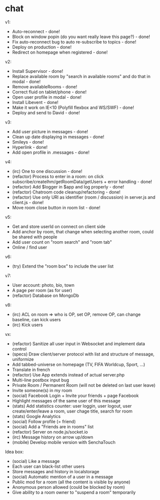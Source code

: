 chat
====

v1:
* Auto-reconnect - done!
* Block on window popin (do you want really leave this page?) - done!
* Fix auto-reconnect bug to auto re-subscribe to topics - done!
* Deploy on production - done!
* Redirect on homepage when registered - done!

v2:
* Install Supervisor - done!
* Replace available room by "search in available rooms" and do that in modal - done!
* Remove availableRooms - done!
* Correct fluid on tablet/phone - done!
* Open user profile in modal - done!
* Install Libevent - done!
* Make it work on IE<10 (Polyfill flexbox and WS/SWF) - done!
* Deploy and send to David - done!

v3:
* Add user picture in messages - done!
* Clean up date displaying in messages - done!
* Smileys - done!
* Hyperlink - done!
* Add open profile in .messages - done!

v4:
* (irc) One to one discussion - done!
* (refactor) Process to enter in a room: on click subscribe/createIhm/getRoomData/getUsers + error handling - done!
* (refactor) Add $logger in $app and log properly - done!
* (refactor) Chatroom code cleanup/refactoring - done!
* (refactor) Use only URI as identifier (room / discussion) in server.js and client.js - done!
* Move room close button in room list - done!

v5:
* Get and store userId on connect on client side
* Add anchor by room, that change when selecting another room, could be shared with people
* Add user count on "room search" and "room tab"
* Online / find user

v6:
* (try) Extend the "room box" to include the user list

v7:
* User account: photo, bio, town
* A page per room (as for user)
* (refactor) Database on MongoDb

v8:
* (irc) ACL on room => who is OP, set OP, remove OP, can change baseline, can kick users
* (irc) Kick users

vx:
* (refactor) Sanitize all user input in Websocket and implement data control
* (specs) Draw client/server protocol with list and structure of message, uniformize
* Add tabbed-universe on homepage (TV, FIFA Worldcup, Sport, ...)
* Translate in french
* (refactor) Use App extends instead of actual server.php
* Multi-line postbox input bug
* Private Room / Permanent Room (will not be deleted on last user leave)
* Invite someone(s) in my room
* (social) Facebook Login + Invite your friends + page Facebook
* Highlight messages of the same user of this message
* (stats) Add statistics counter: user loggin, user logout, user create/enter/leave a room, user chage title, search for room
* (stats) Google Analytics
* (social) Follow profile (= friend)
* (social) Add a "Friends are in rooms" list
* (refactor) Server on node.js/socket.io
* (irc) Message history on arrow up/down
* (mobile) Develop mobile version with SenchaTouch

Idea box:
* (social) Like a message
* Each user can black-list other users
* Store messages and history in localstorage
* (social) Automatic mention of a user in a message
* Public mod for a room (all the content is visible by anyone)
* Anonymous person allowed (could be blocked by room)
* Give ability to a room owner to "suspend a room" temporarily
